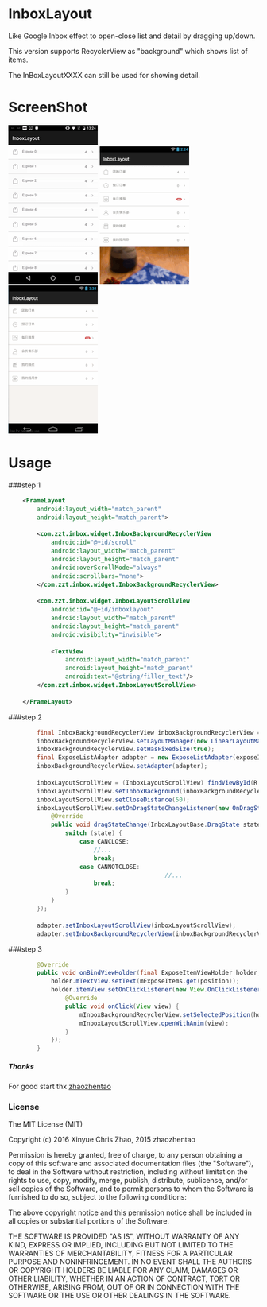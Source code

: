 # InboxLayout
Like Google Inbox effect to open-close list and detail by dragging up/down.

This version supports RecyclerView as "background" which shows list of items.

The InBoxLayoutXXXX can still be used for showing detail.

# ScreenShot

 
 ![image](/screenshot/recycler-sample.gif)   ![image](/screenshot/pic.gif)  ![image](/screenshot/pic1.gif) 
 


# Usage
###step 1 
 
```xml
    <FrameLayout
        android:layout_width="match_parent"
        android:layout_height="match_parent">

        <com.zzt.inbox.widget.InboxBackgroundRecyclerView
            android:id="@+id/scroll"
            android:layout_width="match_parent"
            android:layout_height="match_parent"
            android:overScrollMode="always"
            android:scrollbars="none">
        </com.zzt.inbox.widget.InboxBackgroundRecyclerView>

        <com.zzt.inbox.widget.InboxLayoutScrollView
            android:id="@+id/inboxlayout"
            android:layout_width="match_parent"
            android:layout_height="match_parent"
            android:visibility="invisible">

            <TextView
                android:layout_width="match_parent"
                android:layout_height="match_parent"
                android:text="@string/filler_text"/>
        </com.zzt.inbox.widget.InboxLayoutScrollView>

    </FrameLayout> 
```

###step 2

```java
        final InboxBackgroundRecyclerView inboxBackgroundRecyclerView = (InboxBackgroundRecyclerView) findViewById(R.id.scroll);
 		inboxBackgroundRecyclerView.setLayoutManager(new LinearLayoutManager(this, VERTICAL, false));
 		inboxBackgroundRecyclerView.setHasFixedSize(true);
 		final ExposeListAdapter adapter = new ExposeListAdapter(exposeItems);
 		inboxBackgroundRecyclerView.setAdapter(adapter);
 
 		inboxLayoutScrollView = (InboxLayoutScrollView) findViewById(R.id.inboxlayout);
 		inboxLayoutScrollView.setInboxBackground(inboxBackgroundRecyclerView);//绑定scrollview
 		inboxLayoutScrollView.setCloseDistance(50);
 		inboxLayoutScrollView.setOnDragStateChangeListener(new OnDragStateChangeListener() {
 			@Override
 			public void dragStateChange(InboxLayoutBase.DragState state) {
 				switch (state) {
 					case CANCLOSE:
 						//... 
 						break;
 					case CANNOTCLOSE:
 											//... 
 						break;
 				}
 			}
 		});
 
 		adapter.setInboxLayoutScrollView(inboxLayoutScrollView);
 		adapter.setInboxBackgroundRecyclerView(inboxBackgroundRecyclerView);
```  
    
###step 3
 
```java
		@Override
		public void onBindViewHolder(final ExposeItemViewHolder holder, int position) {
			holder.mTextView.setText(mExposeItems.get(position));
			holder.itemView.setOnClickListener(new View.OnClickListener() {
				@Override
				public void onClick(View view) {
					mInboxBackgroundRecyclerView.setSelectedPosition(holder.getAdapterPosition());
					mInboxLayoutScrollView.openWithAnim(view);
				}
			});
		}
```  

##### Thanks

For good start thx [zhaozhentao](https://raw.githubusercontent.com/zhaozhentao/)


###  License

The MIT License (MIT)

Copyright (c) 2016 Xinyue Chris Zhao, 2015 zhaozhentao

Permission is hereby granted, free of charge, to any person obtaining a copy
of this software and associated documentation files (the "Software"), to deal
in the Software without restriction, including without limitation the rights
to use, copy, modify, merge, publish, distribute, sublicense, and/or sell
copies of the Software, and to permit persons to whom the Software is
furnished to do so, subject to the following conditions:

The above copyright notice and this permission notice shall be included in all
copies or substantial portions of the Software.

THE SOFTWARE IS PROVIDED "AS IS", WITHOUT WARRANTY OF ANY KIND, EXPRESS OR
IMPLIED, INCLUDING BUT NOT LIMITED TO THE WARRANTIES OF MERCHANTABILITY,
FITNESS FOR A PARTICULAR PURPOSE AND NONINFRINGEMENT. IN NO EVENT SHALL THE
AUTHORS OR COPYRIGHT HOLDERS BE LIABLE FOR ANY CLAIM, DAMAGES OR OTHER
LIABILITY, WHETHER IN AN ACTION OF CONTRACT, TORT OR OTHERWISE, ARISING FROM,
OUT OF OR IN CONNECTION WITH THE SOFTWARE OR THE USE OR OTHER DEALINGS IN THE
SOFTWARE.


